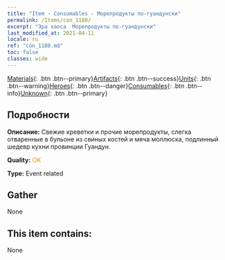```yaml
---
title: "Item - Consumables - Морепродукты по-гуандунски"
permalink: /Items/con_1188/
excerpt: "Эра хаоса  Морепродукты по-гуандунски"
last_modified_at: 2021-04-11
locale: ru
ref: "con_1188.md"
toc: false
classes: wide
---
```

 [Materials](/ru/Items/){: .btn .btn--primary}[Artifacts](/ru/Items/Artifacts/){: .btn .btn--success}[Units](/ru/Items/Units/){: .btn .btn--warning}[Heroes](/ru/Items/Heroes/){: .btn .btn--danger}[Consumables](/ru/Items/Consumables/){: .btn .btn--info}[Unknown](/ru/Items/Unknown/){: .btn .btn--primary}

## Подробности
 **Описание:** Свежие креветки и прочие морепродукты, слегка отваренные в бульоне из свиных костей и мяча моллюска, подлинный шедевр кухни провинции Гуандун.

 **Quality:** <span style="color: #FF8C00">OK</span>

 **Type:** Event related

## Gather

  None

## This item contains:

  None

